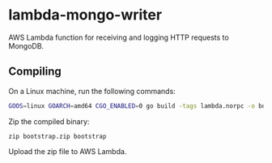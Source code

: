 # lambda-mongo-writer
AWS Lambda function for receiving and logging HTTP requests to MongoDB.

## Compiling
On a Linux machine, run the following commands:
```sh
GOOS=linux GOARCH=amd64 CGO_ENABLED=0 go build -tags lambda.norpc -o bootstrap main.go
```
Zip the compiled binary:
```
zip bootstrap.zip bootstrap
```
Upload the zip file to AWS Lambda.